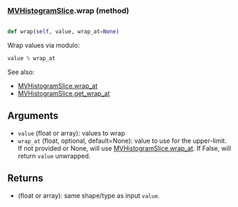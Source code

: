 ### [MVHistogramSlice](MVHistogramSlice.md).wrap (method)


```py

def wrap(self, value, wrap_at=None)

```



Wrap values via modulo:

```py
value % wrap_at
```

See also:

* [MVHistogramSlice.wrap_at](MVHistogramSlice.wrap_at.md)
* [MVHistogramSlice.get_wrap_at](MVHistogramSlice.get_wrap_at.md)

Arguments
------------
* `value` (float or array): values to wrap
* `wrap_at` (float, optional, default=None): value to use for the upper-limit.
    If not provided or None, will use [MVHistogramSlice.wrap_at](MVHistogramSlice.wrap_at.md).  If False,
    will return `value` unwrapped.

Returns
----------
* (float or array): same shape/type as input `value`.

